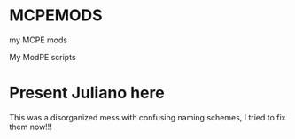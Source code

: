 # MCPEMODS
my MCPE mods

My ModPE scripts

Present Juliano here
========

This was a disorganized mess with confusing naming schemes, I tried to fix them now!!!
